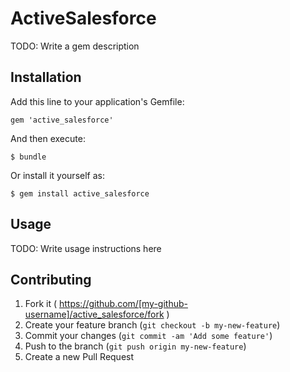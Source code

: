 # ActiveSalesforce

TODO: Write a gem description

## Installation

Add this line to your application's Gemfile:

    gem 'active_salesforce'

And then execute:

    $ bundle

Or install it yourself as:

    $ gem install active_salesforce

## Usage

TODO: Write usage instructions here

## Contributing

1. Fork it ( https://github.com/[my-github-username]/active_salesforce/fork )
2. Create your feature branch (`git checkout -b my-new-feature`)
3. Commit your changes (`git commit -am 'Add some feature'`)
4. Push to the branch (`git push origin my-new-feature`)
5. Create a new Pull Request
